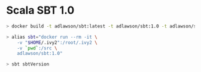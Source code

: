 # Scala SBT 1.0

```bash
> docker build -t adlawson/sbt:latest -t adlawson/sbt:1.0 -t adlawson/sbt:1.0.3 .
```

```bash
> alias sbt="docker run --rm -it \
    -v "$HOME/.ivy2":/root/.ivy2 \
    -v `pwd`:/src \
    adlawson/sbt:1.0"

> sbt sbtVersion
```
